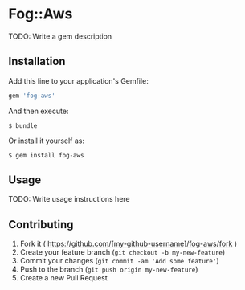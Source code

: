 # Fog::Aws

TODO: Write a gem description

## Installation

Add this line to your application's Gemfile:

```ruby
gem 'fog-aws'
```

And then execute:

    $ bundle

Or install it yourself as:

    $ gem install fog-aws

## Usage

TODO: Write usage instructions here

## Contributing

1. Fork it ( https://github.com/[my-github-username]/fog-aws/fork )
2. Create your feature branch (`git checkout -b my-new-feature`)
3. Commit your changes (`git commit -am 'Add some feature'`)
4. Push to the branch (`git push origin my-new-feature`)
5. Create a new Pull Request
